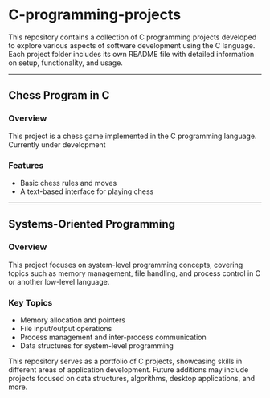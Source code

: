 # C-programming-projects 

This repository contains a collection of C programming projects developed to explore various aspects of software development using the C language. Each project folder includes its own README file with detailed information on setup, functionality, and usage.

---

## Chess Program in C

### Overview
This project is a chess game implemented in the C programming language. Currently under development
### Features
- Basic chess rules and moves
- A text-based interface for playing chess

---

## Systems-Oriented Programming

### Overview
This project focuses on system-level programming concepts, covering topics such as memory management, file handling, and process control in C or another low-level language.

### Key Topics
- Memory allocation and pointers
- File input/output operations
- Process management and inter-process communication
- Data structures for system-level programming

This repository serves as a portfolio of C projects, showcasing skills in different areas of application development. Future additions may include projects focused on data structures, algorithms, desktop applications, and more.
